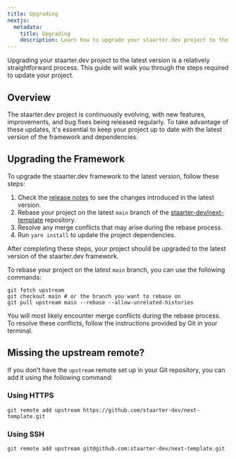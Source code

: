 ```yaml
---
title: Upgrading
nextjs:
  metadata:
    title: Upgrading
    description: Learn how to upgrade your staarter.dev project to the latest version.
---
```


Upgrading your staarter.dev project to the latest version is a relatively straightforward process. This guide will walk you through the steps required to update your project.

## Overview

The staarter.dev project is continuously evolving, with new features, improvements, and bug fixes being released regularly. To take advantage of these updates, it's essential to keep your project up to date with the latest version of the framework and dependencies.

## Upgrading the Framework

To upgrade the staarter.dev framework to the latest version, follow these steps:

1. Check the [release notes](https://github.com/staarter-dev/next-template/releases) to see the changes introduced in the latest version.
2. Rebase your project on the latest `main` branch of the [staarter-dev/next-template](https://github.com/staarter-dev/next-template) repository.
3. Resolve any merge conflicts that may arise during the rebase process.
4. Run `yarn install` to update the project dependencies.

After completing these steps, your project should be upgraded to the latest version of the staarter.dev framework.

To rebase your project on the latest `main` branch, you can use the following commands:

```shell
git fetch upstream
git checkout main # or the branch you want to rebase on
git pull upstream main --rebase --allow-unrelated-histories
```

You will most likely encounter merge conflicts during the rebase process. To resolve these conflicts, follow the instructions provided by Git in your terminal.

## Missing the upstream remote?

If you don't have the `upstream` remote set up in your Git repository, you can add it using the following command:

### Using HTTPS

```shell
git remote add upstream https://github.com/staarter-dev/next-template.git
```

### Using SSH

```shell
git remote add upstream git@github.com:staarter-dev/next-template.git
```
